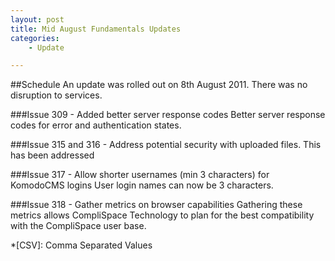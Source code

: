 ```yaml
---
layout: post
title: Mid August Fundamentals Updates
categories:
    - Update

---
```


##Schedule
An update was rolled out on 8th August 2011. There was no disruption to services.

###Issue 309 - Added better server response codes
Better server response codes for error and authentication states.

###Issue 315 and 316 - Address potential security with uploaded files.
This has been addressed

###Issue 317 - Allow shorter usernames (min 3 characters) for KomodoCMS logins
User login names can now be 3 characters.

###Issue 318 - Gather metrics on browser capabilities
Gathering these metrics allows CompliSpace Technology to plan for the
best compatibility with the CompliSpace user base.


[basic authentication]: http://www.freesoft.org/CIE/RFC/1945/67.htm
[Markdown]: http://daringfireball.net/projects/markdown/
[Markdown Extra]: http://michelf.com/projects/php-markdown/extra/
[Clear Cache]: http://www.wikihow.com/Clear-Your-Browser's-Cache

*[CSV]: Comma Separated Values

